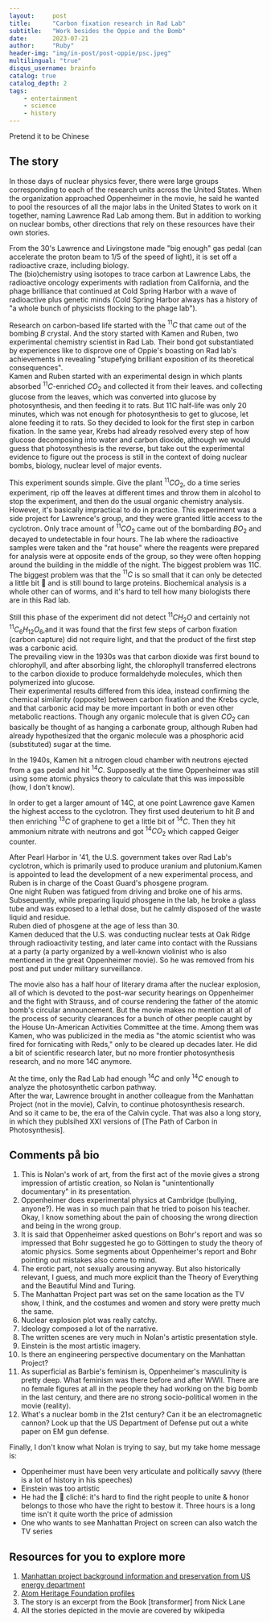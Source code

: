 ```yaml
---
layout:     post
title:      "Carbon fixation research in Rad Lab"
subtitle:   "Work besides the Oppie and the Bomb"
date:       2023-07-21
author:     "Ruby"
header-img: "img/in-post/post-oppie/psc.jpeg"
multilingual: "true"
disqus_username: brainfo
catalog: true
catalog_depth: 2
tags:
    - entertainment
    - science
    - history
---
```

Pretend it to be Chinese

## The story

In those days of nuclear physics fever, there were large groups corresponding to each of the research units across the United States. When the organization approached Oppenheimer in the movie, he said he wanted to pool the resources of all the major labs in the United States to work on it together, naming Lawrence Rad Lab among them.
But in addition to working on nuclear bombs, other directions that rely on these resources have their own stories.  

From the 30's Lawrence and Livingstone made "big enough" gas pedal (can accelerate the proton beam to 1/5 of the speed of light), it is set off a radioactive craze, including biology.  
The (bio)chemistry using isotopes to trace carbon at Lawrence Labs, the radioactive oncology experiments with radiation from California, and the phage brilliance that continued at Cold Spring Harbor with a wave of radioactive plus genetic minds (Cold Spring Harbor always has a history of "a whole bunch of physicists flocking to the phage lab").  

Research on carbon-based life started with the $^11C$ that came out of the bombing $B$ crystal. And the story started with Kamen and Ruben, two experimental chemistry scientist in Rad Lab. Their bond got substantiated by experiences like to disprove one of Oppie's boasting on Rad lab's achievements in revealing "stupefying brilliant exposition of its theoretical consequences".  
Kamen and Ruben started with an experimental design in which plants absorbed $^{11}C$-enriched $CO_2$ and collected it from their leaves.
and collecting glucose from the leaves, which was converted into glucose by photosynthesis, and then feeding it to rats. But 11C
half-life was only 20 minutes, which was not enough for photosynthesis to get to glucose, let alone feeding it to rats. So they decided to look for the first step in carbon fixation.
In the same year, Krebs had already resolved every step of how glucose decomposing into water and carbon dioxide, although we would guess that photosynthesis is the reverse, but take out the experimental evidence to figure out the process is still in the context of doing nuclear bombs, biology, nuclear level of major events.  

This experiment sounds simple. Give the plant $^11CO_2$, do a time series experiment, rip off the leaves at different times and throw them in alcohol to stop the experiment, and then do the usual organic chemistry analysis.  
However, it's basically impractical to do in practice. This experiment was a side project for Lawrence's group, and they were granted little access to the cyclotron.
Only trace amount of $^{11}CO_2$ came out of the bombarding $BO_2$ and decayed to undetectable in four hours.
The lab where the radioactive samples were taken and the "rat house" where the reagents were prepared for analysis were at opposite ends of the group, so they were often hopping around the building in the middle of the night. The biggest problem was 11C. The biggest problem was that the $^{11}C$ is so small that it can only be detected a little bit 🤏 and is still bound to large proteins. Biochemical analysis is a whole other can of worms, and it's hard to tell how many biologists there are in this Rad lab.

Still this phase of the experiment did not detect $^{11}CH_{2}O$
and certainly not $^{11}C_{6}H_{12}O_6$,and it was found that the first few steps of carbon fixation (carbon capture) did not require light, and that the product of the first step was a carbonic acid.  
The prevailing view in the 1930s was that carbon dioxide was first bound to chlorophyll, and after absorbing light, the chlorophyll transferred electrons to the carbon dioxide to produce formaldehyde molecules, which then polymerized into glucose.  
Their experimental results differed from this idea, instead confirming the chemical similarity (opposite) between carbon fixation and the Krebs cycle, and that carbonic acid may be more important in both or even other metabolic reactions. Though any organic molecule that is given $CO_2$ can basically be thought of as hanging a carbonate group, although Ruben had already hypothesized that the organic molecule was a phosphoric acid (substituted) sugar at the time.

In the 1940s, Kamen hit a nitrogen cloud chamber with neutrons ejected from a gas pedal and hit $^{14}C$.
Supposedly at the time Oppenheimer was still using some atomic physics theory to calculate that this was impossible (how, I don't know).  

In order to get a larger amount of 14C, at one point Lawrence gave Kamen the highest access to the cyclotron.
They first used deuterium to hit $B$ and then enriching $^{13}C$
of graphene to get a little bit of $^{14}C$. Then they hit ammonium nitrate with neutrons and got $^{14}CO_2$ which capped Geiger counter.  

After Pearl Harbor in '41, the U.S. government takes over Rad Lab's cyclotron, which is primarily used to produce uranium and plutonium.Kamen is appointed to lead the development of a new experimental process, and Ruben is in charge of the Coast Guard's phosgene program.  
One night Ruben was fatigued from driving and broke one of his arms. Subsequently, while preparing liquid phosgene in the lab, he broke a glass tube and was exposed to a lethal dose, but he calmly disposed of the waste liquid and residue.  
Ruben died of phosgene at the age of less than 30.  
Kamen deduced that the U.S. was conducting nuclear tests at Oak Ridge through radioactivity testing, and later came into contact with the Russians at a party (a party organized by a well-known violinist who is also mentioned in the great Oppenheimer movie). So he was removed from his post and put under military surveillance.  

The movie also has a half hour of literary drama after the nuclear explosion, all of which is devoted to the post-war security hearings on Oppenheimer and the fight with Strauss, and of course rendering the father of the atomic bomb's circular announcement. But the movie makes no mention at all of the process of security clearances for a bunch of other people caught by the House Un-American Activities Committee at the time. Among them was Kamen, who was publicized in the media as "the atomic scientist who was fired for fornicating with Reds," only to be cleared up decades later. He did a bit of scientific research later, but no more frontier photosynthesis research, and no more 14C
anymore.  

At the time, only the Rad Lab had enough $^{14}C$ and only $^{14}C$
enough to analyze the photosynthetic carbon pathway.  
After the war, Lawrence brought in another colleague from the Manhattan Project (not in the movie), Calvin, to continue photosynthesis research.  
And so it came to be, the era of the Calvin cycle. That was also a long story, in which they publsihed XXI versions of [The Path of Carbon in Photosynthesis].  

## Comments på bio

1. This is Nolan's work of art, from the first act of the movie gives a strong impression of artistic creation, so Nolan is "unintentionally documentary" in its presentation.
2. Oppenheimer does experimental physics at Cambridge (bullying, anyone?). He was in so much pain that he tried to poison his teacher. Okay, I know something about the pain of choosing the wrong direction and being in the wrong group.
3. It is said that Oppenheimer asked questions on Bohr's report and was so impressed that Bohr suggested he go to Göttingen to study the theory of atomic physics. Some segments about Oppenheimer's report and Bohr pointing out mistakes also come to mind.
4. The erotic part, not sexually arousing anyway. But also historically relevant, I guess, and much more explicit than the Theory of Everything and the Beautiful Mind and Turing.
5. The Manhattan Project part was set on the same location as the TV show, I think, and the costumes and women and story were pretty much the same.
6. Nuclear explosion plot was really catchy.
7. Ideology composed a lot of the narrative.
8. The written scenes are very much in Nolan's artistic presentation style.
9. Einstein is the most artistic imagery.
10. Is there an engineering perspective documentary on the Manhattan Project?
11. As superficial as Barbie's feminism is, Oppenheimer's masculinity is pretty deep. What feminism was there before and after WWII. There are no female figures at all in the people they had working on the big bomb in the last century, and there are no strong socio-political women in the movie (reality).
12. What's a nuclear bomb in the 21st century? Can it be an electromagnetic cannon? Look up that the US Department of Defense put out a white paper on EM gun defense.

Finally, I don't know what Nolan is trying to say, but my take home message is:

- Oppenheimer must have been very articulate and politically savvy (there is a lot of history in his speeches)
- Einstein was too artistic
- He had the 🤏 cliché: it's hard to find the right people to unite & honor belongs to those who have the right to bestow it.
Three hours is a long time isn't it quite worth the price of admission
- One who wants to see Manhattan Project on screen can also watch the TV series

## Resources for you to explore more

1. [Manhattan project background information and preservation from US energy department](https://www.energy.gov/lm/manhattan-project-background-information-and-preservation-work)
2. [Atom Heritage Foundation profiles](https://ahf.nuclearmuseum.org/ahf/bios/)
3. The story is an excerpt from the Book [transformer] from Nick Lane
4. All the stories depicted in the movie are covered by wikipedia
